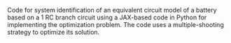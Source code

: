 Code for system identification of an equivalent circuit model of a battery based on a 1 RC branch circuit using a JAX-based code in Python for implementing the optimization problem.
The code uses a multiple-shooting strategy to optimize its solution.
